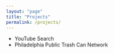 ```yaml
---
layout: "page"
title: "Projects"
permalink: /projects/
---
```


* YouTube Search
* Philadelphia Public Trash Can Network
